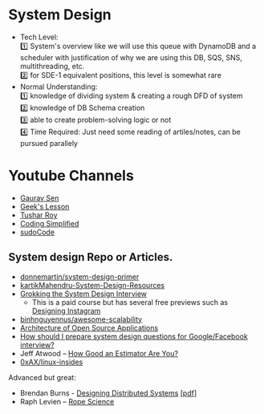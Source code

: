 

  # System Design 

- Tech Level:  
  1️⃣ System's overview like we will use this queue with DynamoDB and a scheduler with justification of why we are using this DB, SQS, SNS, multithreading, etc.  
  2️⃣ for SDE-1 equivalent positions, this level is somewhat rare
- Normal Understanding:  
  1️⃣ knowledge of dividing system & creating a rough DFD of system  
  2️⃣ knowledge of DB Schema creation  
  3️⃣ able to create problem-solving logic or not  
  4️⃣ Time Required: Just need some reading of artiles/notes, can be pursued parallely
  
  
# Youtube Channels

* [Gaurav Sen](https://www.youtube.com/watch?v=xpDnVSmNFX0&list=PLMCXHnjXnTnvo6alSjVkgxV-VH6EPyvoX)
* [Geek's Lesson](https://www.youtube.com/watch?v=MbjObHmDbZo)
* [Tushar Roy](https://www.youtube.com/watch?v=UzLMhqg3_Wc)
* [Coding Simplified](https://www.youtube.com/watch?v=vge7qwCR1dA&list=PLt4nG7RVVk1g_LutiJ8_LvE914rIE5z4u)
* [sudoCode](https://www.youtube.com/watch?v=FSR1s2b-l_I&list=PLTCrU9sGyburBw9wNOHebv9SjlE4Elv5a&index=1)



## System design Repo or Articles.

* [donnemartin/system-design-primer](https://github.com/donnemartin/system-design-primer)
* [kartikMahendru-System-Design-Resources](https://github.com/kartikMahendru/System-Design-Resources)
* [Grokking the System Design Interview](https://www.educative.io/courses/grokking-the-system-design-interview)
  * This is a paid course but has several free previews such as [Designing Instagram](https://www.educative.io/courses/grokking-the-system-design-interview/m2yDVZnQ8lG)
* [binhnguyennus/awesome-scalability](https://github.com/binhnguyennus/awesome-scalability)
* [Architecture of Open Source Applications](http://aosabook.org/en/index.html)
* [How should I prepare system design questions for Google/Facebook interview?](http://www.quora.com/Job-Interviews/How-should-I-prepare-system-design-questions-for-Google-Facebook-Interview)
* Jeff Atwood – [How Good an Estimator Are You?](http://blog.codinghorror.com/how-good-an-estimator-are-you/)
* [0xAX/linux-insides](https://github.com/0xAX/linux-insides)

Advanced but great:

- Brendan Burns - [Designing Distributed Systems](https://www.amazon.com/Designing-Distributed-Systems-Patterns-Paradigms-ebook/dp/B079YTM4FC) [[pdf](http://www.istrsjournal.org/wp-content/uploads/2018/06/Designing_Distributed_Systems.pdf)]
- Raph Levien – [Rope Science](http://abishov.com/xi-editor/docs/rope_science_00.html)
